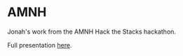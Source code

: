 <h1>AMNH</h1>
<p>Jonah's work from the AMNH Hack the Stacks hackathon.</p>
<p>Full presentation <a href="https://docs.google.com/presentation/d/163vev-7-nU701YB1IRpbRkR4BonHA5CvfoCKCICpUQs/edit?usp=sharing">here</a>.</p>
